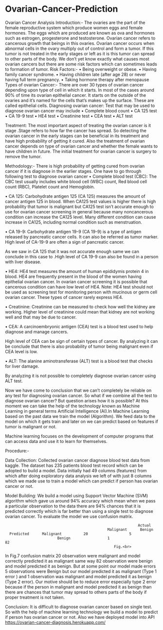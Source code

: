 # Ovarian-Cancer-Prediction
Ovarian Cancer Analysis Introduction:- The ovaries are the part of the female reproductive system which produce women eggs and female hormones. The eggs which are produced are known as ova and hormones such as estrogen, progesterone and testosterone. Ovarian cancer refers to cancerous growth that beings in this ovaries. Ovarian cancer occurs when abnormal cells in the ovary multiply out of control and form a tumor. If this tumor is not treated in the early stages or left as it is this tumor can spread to other parts of the body. We don’t yet know exactly what causes most ovarian cancers but there are some risk factors which can sometimes leads to formation of tumor. Risk Factors:- • Being overweight or obese. • Having family cancer syndrome. • Having children late (after age 28) or never having full term pregnancy. • Taking hormone therapy after menopause Types of ovarian Cancer:- There are over 30 types of ovarian cancer depending upon type of cell in which it starts. In most of the cases around 90% of time its ovarian epithelial cancer. It starts on the outside of the ovaries and it’s named for the cells that’s makes up the surface. These are called epithelial cells. Diagnosing ovarian cancer: Test that may be used to diagnose ovarian cancer may include • Complete blood count • CA 125 test • CA 19-9 test • HE4 test • Creatinine test • CEA test • ALT test

Treatment: The most important aspect of treating the ovarian cancer is it stage .Stage refers to how far the cancer has spread. So detecting the ovarian cancer in the early stages can be beneficial in its treatment and have high probability of getting it cured. Also the treatment of ovarian cancer depends on type of ovarian cancer and whether the female wants to have children in future. The initial treatment for ovarian cancer is surgery to remove the tumor.

Methodology:- There is high probability of getting cured from ovarian cancer if it is diagnose in the earlier stages. One have to go through following test to diagnose ovarian cancer • Complete blood test (CBC): The CBC test usually includes white blood cell (WBC) count, Red blood cell count (RBC), Platelet count and Hemoglobin.

• CA 125: Carbohydrate antigen 125 (CA 125) measures the amount of cancer antigen 125 in blood. When CA125 test values is higher there is high probability that tumor is malignant but CA125 test isn’t accurate enough to use for ovarian cancer screening in general because many noncancerous condition can increase the CA125 level. Many different condition can cause increase in CA125, including normal condition such as menstruation.

• CA 19-9: Carbohydrate antigen 19-9 (CA 19-9) is a type of antigen released by pancreatic cancer cells. It can also be referred as tumor marker. High level of CA-19-9 are often a sign of pancreatic cancer.

As we saw in CA 125 that it was not accurate enough same we can conclude in this case to .High level of CA 19-9 can also be found in a person with liver disease.

• HE4: HE4 test measures the amount of human epididymis protein 4 in blood. HE4 are frequently present in the blood of the women having epithelial ovarian cancer.
In ovarian cancer screening it is possible that cancerous condition can have low level of HE4.
Note: HE4 test should not be used as screening test for monitoring person with mucinous or germ cell ovarian cancer. These types of cancer rarely express HE4.

• Creatinine: Creatinine can be measured to check how well the kidney are working. Higher level of creatinine could mean that kidney are not working well and that may be due to cancer.

• CEA: A carcinoembryonic antigen (CEA) test is a blood test used to help diagnose and manage cancers.

High level of CEA can be sign of certain types of cancer. By analyzing it can be conclude that there is also probability of tumor being malignant even if CEA level is low.

• ALT: The alanine aminotransferase (ALT) test is a blood test that checks for liver damage.

By analyzing it is not possible to completely diagnose ovarian cancer using ALT test.

Now we have come to conclusion that we can’t completely be reliable on any test for diagnosing ovarian cancer. So what if we combine all the test to diagnose ovarian cancer? But question arises how it is possible? At this moment we can take the help of the technology known as Machine Learning in general terms Artificial Intelligence (AI).In Machine Learning based on the past data we train the model (Algorithm). We feed data to the model on which it gets train and later on we can predict based on features if tumor is malignant or not.

Machine learning focuses on the development of computer programs that can access data and use it to learn for themselves.

Procedure:-

Data Collection: Collected ovarian cancer diagnose blood test data from kaggle. The dataset has 235 patients blood test record which can be adopted to build a model. Data initially had 49 columns (features) from which after doing exploratory data analysis we left of with just 8 columns which we made use to train a model which can predict if person has ovarian cancer or not.

Model Building: We build a model using Support Vector Machine (SVM) algorithm which gave us around 94% accuracy which mean when we pass a particular observation to the data there are 94% chances that it is predicted correctly which is far better than using a single test to diagnose ovarian cancer. To evaluate the model we use confusion matrix.<br>



                                                                 Actual 
                                                   Malignant      Benign 
      Predicted      Malignant          20                   5
                            Benign                 1                      82
                                                      Fig.<br>
 In Fig.7 confusion matrix 20 observation were malignant and model correctly predicted it as malignant same way 82 observation were benign and model predicted it as benign. But at some point our model made errors 5 observations were Benign but our model predicted it as malignant (Type 1 error ) and 1 observation was malignant and model predicted it as benign (Type 2 error). Our motive should be to reduce error especially type 2 error because if the person in malignant and model predicted it as benign than there are chances that tumor may spread to others parts of the body if proper treatment is not taken.

Conclusion: It is difficult to diagnose ovarian cancer based on single test. So with the help of machine learning technology we build a model to predict if person has ovarian cancer or not. Also we have deployed model into 
API https://ovarian-cancer-diagnosis.herokuapp.com/ 
